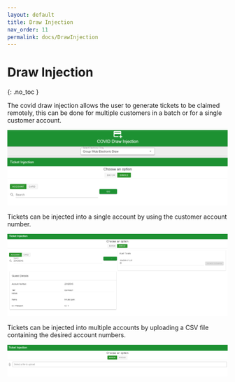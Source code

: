 ```yaml
---
layout: default
title: Draw Injection
nav_order: 11
permalink: docs/DrawInjection
---
```



# Draw Injection
{: .no_toc }

The covid draw injection allows the user to generate tickets to be claimed remotely, this can be done for multiple customers in a batch or for a single customer account. 

<img src="\img\DrawInjection\DrawInjection.png" alt="">

Tickets can be injected into a single account by using the customer account number.

<img src="\img\DrawInjection\DrawInjectionSingle.png" alt="">

Tickets can be injected into multiple accounts by uploading a CSV file containing the desired account numbers. 

<img src="\img\DrawInjection\DrawInjectionBatch.png" alt="">
